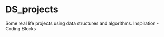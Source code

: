 # DS_projects
Some real life projects using data structures and algorithms.
Inspiration - Coding Blocks
